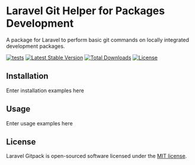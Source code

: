 # Laravel Git Helper for Packages Development
A package for Laravel to perform basic git commands on locally integrated development packages.

[![tests](https://github.com/dalyio/laravel-gitpack/workflows/tests/badge.svg?branch=0.0.x)](https://github.com/dalyio/laravel-gitpack/actions?query=workflow%3Atests+branch%3A0.0.x)
[![Latest Stable Version](https://poser.pugx.org/dalyio/laravel-gitpack/v/stable)](https://packagist.org/packages/dalyio/laravel-gitpack)
[![Total Downloads](https://poser.pugx.org/dalyio/laravel-gitpack/downloads)](https://packagist.org/packages/dalyio/laravel-gitpack)
[![License](https://poser.pugx.org/dalyio/laravel-gitpack/license)](https://packagist.org/packages/dalyio/laravel-gitpack)

## Installation

Enter installation examples here

## Usage

Enter usage examples here

## License

Laravel Gitpack is open-sourced software licensed under the [MIT license](LICENSE).
